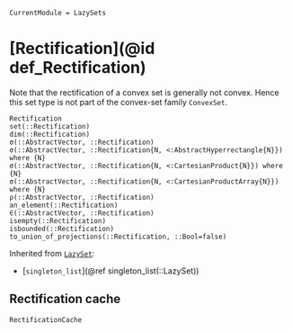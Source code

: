 ```@meta
CurrentModule = LazySets
```

# [Rectification](@id def_Rectification)

Note that the rectification of a convex set is generally not convex.
Hence this set type is not part of the convex-set family `ConvexSet`.

```@docs
Rectification
set(::Rectification)
dim(::Rectification)
σ(::AbstractVector, ::Rectification)
σ(::AbstractVector, ::Rectification{N, <:AbstractHyperrectangle{N}}) where {N}
σ(::AbstractVector, ::Rectification{N, <:CartesianProduct{N}}) where {N}
σ(::AbstractVector, ::Rectification{N, <:CartesianProductArray{N}}) where {N}
ρ(::AbstractVector, ::Rectification)
an_element(::Rectification)
∈(::AbstractVector, ::Rectification)
isempty(::Rectification)
isbounded(::Rectification)
to_union_of_projections(::Rectification, ::Bool=false)
```
Inherited from [`LazySet`](@ref):
* [`singleton_list`](@ref singleton_list(::LazySet))

## Rectification cache

```@docs
RectificationCache
```
